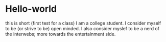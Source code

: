 # Hello-world
this is short (first test for a class)
I am a college student.
I consider myself to be (or strive to be) open minded.
I also consider myslef to be a nerd of the interwebs; more towards the entertainment side. 
